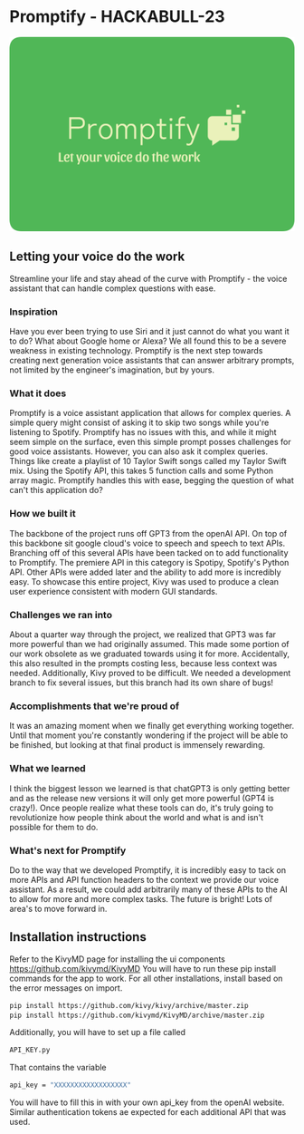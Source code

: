 Promptify - HACKABULL-23
====================
<img src="Resources/Promptify-Green-Round.png" alt="drawing" width="600"/>


Letting your voice do the work
---------------------
Streamline your life and stay ahead of the curve with Promptify - the voice assistant that can handle complex questions with ease.

### Inspiration
Have you ever been trying to use Siri and it just cannot do what you want it to do? What about Google home or Alexa?
We all found this to be a severe weakness in existing technology. Promptify is the next step towards creating next
generation voice assistants that can answer arbitrary prompts, not limited by the engineer's imagination, but by yours. 

### What it does
Promptify is a voice assistant application that allows for complex queries. A simple query might consist of asking it
to skip two songs while you're listening to Spotify. Promptify has no issues with this, and while it might seem simple
on the surface, even this simple prompt posses challenges for good voice assistants.
However, you can also ask it complex queries. Things like create a playlist of 10 Taylor Swift songs called my Taylor Swift mix.
Using the Spotify API, this takes 5 function calls and some Python array magic. Promptify handles this with ease, begging the
question of what can't this application do?

### How we built it
The backbone of the project runs off GPT3 from the openAI API. On top of this backbone sit google cloud's voice to speech and speech to text APIs.
Branching off of this several APIs have been tacked on to add functionality to Promptify.
The premiere API in this category is Spotipy, Spotify's Python API. Other APIs were added later and the ability to add more is incredibly easy.
To showcase this entire project, Kivy was used to produce a clean user experience consistent with modern GUI standards.

### Challenges we ran into
About a quarter way through the project, we realized that GPT3 was far more powerful than we had originally assumed.
This made some portion of our work obsolete as we graduated towards using it for more. Accidentally, this also resulted in
the prompts costing less, because less context was needed. Additionally, Kivy proved to be difficult. We needed a development
branch to fix several issues, but this branch had its own share of bugs!

### Accomplishments that we're proud of
It was an amazing moment when we finally get everything working together.
Until that moment you're constantly wondering if the project will be able to be finished,
but looking at that final product is immensely rewarding.

### What we learned
I think the biggest lesson we learned is that chatGPT3 is only getting better and as the release new versions
it will only get more powerful (GPT4 is crazy!). Once people realize what these tools can do, it's truly going to 
revolutionize how people think about the world and what is and isn't possible for them to do.

### What's next for Promptify
Do to the way that we developed Promptify, it is incredibly easy to tack on more APIs and API function headers to the
context we provide our voice assistant. As a result, we could add arbitrarily many of these APIs to the AI to allow for
more and more complex tasks. The future is bright! Lots of area's to move forward in.


Installation instructions
---------------------

Refer to the KivyMD page for installing the ui components https://github.com/kivymd/KivyMD
You will have to run these pip install commands for the app to work.
For all other installations, install based on the error messages on import.
```bash
pip install https://github.com/kivy/kivy/archive/master.zip
pip install https://github.com/kivymd/KivyMD/archive/master.zip
```

Additionally, you will have to set up a file called 
```bash
API_KEY.py 
```
That contains the variable
```bash
api_key = "XXXXXXXXXXXXXXXXXX"
```
You will have to fill this in with your own api_key from the openAI website.
Similar authentication tokens ae expected for each additional API that was used.

